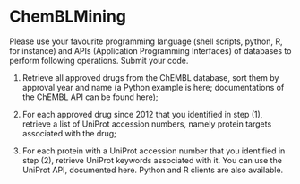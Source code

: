 # ChemBLMining

Please use your favourite programming language (shell scripts, python, R, for
instance) and APIs (Application Programming Interfaces) of databases to perform
following operations. Submit your code.
1. Retrieve all approved drugs from the ChEMBL database, sort them by approval
year and name (a Python example is here; documentations of the ChEMBL API
can be found here);

2. For each approved drug since 2012 that you identified in step (1), retrieve a list
of UniProt accession numbers, namely protein targets associated with the drug;

3. For each protein with a UniProt accession number that you identified in step (2),
retrieve UniProt keywords associated with it. You can use the UniProt API,
documented here. Python and R clients are also available.